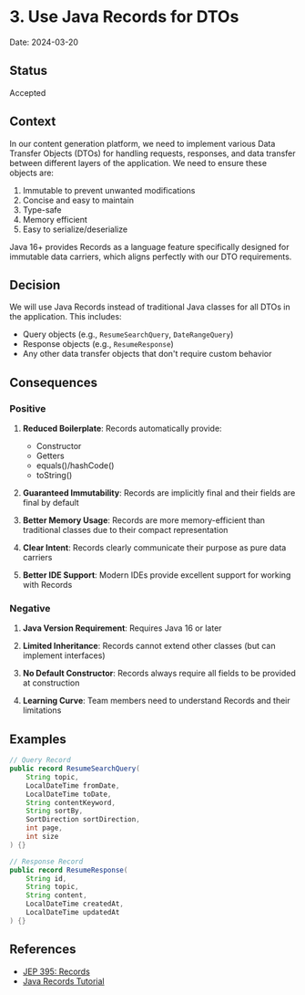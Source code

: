 # 3. Use Java Records for DTOs

Date: 2024-03-20

## Status

Accepted

## Context

In our content generation platform, we need to implement various Data Transfer Objects (DTOs) for handling requests, responses, and data transfer between different layers of the application. We need to ensure these objects are:

1. Immutable to prevent unwanted modifications
2. Concise and easy to maintain
3. Type-safe
4. Memory efficient
5. Easy to serialize/deserialize

Java 16+ provides Records as a language feature specifically designed for immutable data carriers, which aligns perfectly with our DTO requirements.

## Decision

We will use Java Records instead of traditional Java classes for all DTOs in the application. This includes:

- Query objects (e.g., `ResumeSearchQuery`, `DateRangeQuery`)
- Response objects (e.g., `ResumeResponse`)
- Any other data transfer objects that don't require custom behavior

## Consequences

### Positive

1. **Reduced Boilerplate**: Records automatically provide:
   - Constructor
   - Getters
   - equals()/hashCode()
   - toString()

2. **Guaranteed Immutability**: Records are implicitly final and their fields are final by default

3. **Better Memory Usage**: Records are more memory-efficient than traditional classes due to their compact representation

4. **Clear Intent**: Records clearly communicate their purpose as pure data carriers

5. **Better IDE Support**: Modern IDEs provide excellent support for working with Records

### Negative

1. **Java Version Requirement**: Requires Java 16 or later

2. **Limited Inheritance**: Records cannot extend other classes (but can implement interfaces)

3. **No Default Constructor**: Records always require all fields to be provided at construction

4. **Learning Curve**: Team members need to understand Records and their limitations

## Examples

```java
// Query Record
public record ResumeSearchQuery(
    String topic,
    LocalDateTime fromDate,
    LocalDateTime toDate,
    String contentKeyword,
    String sortBy,
    SortDirection sortDirection,
    int page,
    int size
) {}

// Response Record
public record ResumeResponse(
    String id,
    String topic,
    String content,
    LocalDateTime createdAt,
    LocalDateTime updatedAt
) {}
```

## References

- [JEP 395: Records](https://openjdk.org/jeps/395)
- [Java Records Tutorial](https://docs.oracle.com/en/java/javase/16/language/records.html) 